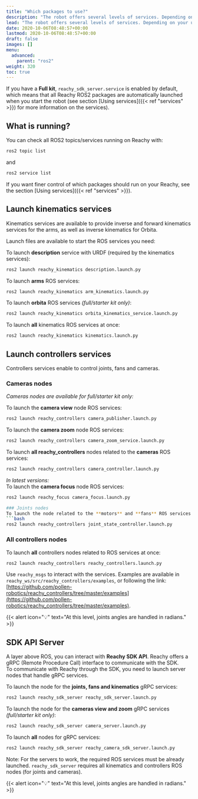 ```yaml
---
title: "Which packages to use?"
description: "The robot offers several levels of services. Depending on your use case, you may prefer interacting with different layers of the robot software."
lead: "The robot offers several levels of services. Depending on your use case, you may prefer interacting with different layers of the robot software."
date: 2020-10-06T08:48:57+00:00
lastmod: 2020-10-06T08:48:57+00:00
draft: false
images: []
menu:
  advanced:
    parent: "ros2"
weight: 320
toc: true
---
```


If you have a **Full kit**, `reachy_sdk_server.service` is enabled by default, which means that all Reachy ROS2 packages are automatically launched when you start the robot (see section [Using services]({{< ref "services" >}}) for more information on the services).

## What is running?
You can check all ROS2 topics/services running on Reachy with:
```bash
ros2 topic list
```  
and 
```bash
ros2 service list
```  

If you want finer control of which packages should run on your Reachy, see the section [Using services]({{< ref "services" >}}).

## Launch kinematics services

Kinematics services are available to provide inverse and forward kinematics services for the arms, as well as inverse kinematics for Orbita.  

Launch files are available to start the ROS services you need:  

To launch **description** service with URDF (required by the kinematics services):
```bash
ros2 launch reachy_kinematics description.launch.py
```

To launch **arms** ROS services:
```bash
ros2 launch reachy_kinematics arm_kinematics.launch.py
```

To launch **orbita** ROS services *(full/starter kit only)*:
```bash
ros2 launch reachy_kinematics orbita_kinematics_service.launch.py
```

To launch **all** kinematics ROS services at once:
```bash
ros2 launch reachy_kinematics kinematics.launch.py
```

## Launch controllers services
Controllers services enable to control joints, fans and cameras.

### Cameras nodes
*Cameras nodes are available for full/starter kit only:*  

To launch the **camera view** node ROS services:
```bash
ros2 launch reachy_controllers camera_publisher.launch.py
```
To launch the **camera zoom** node ROS services:
```bash
ros2 launch reachy_controllers camera_zoom_service.launch.py
```

To launch **all reachy_controllers** nodes related to the **cameras** ROS services:
```bash
ros2 launch reachy_controllers camera_controller.launch.py
```

*In latest versions:*  
To launch the **camera focus** node ROS services:
```bash
ros2 launch reachy_focus camera_focus.launch.py

### Joints nodes
To launch the node related to the **motors** and **fans** ROS services:
```bash
ros2 launch reachy_controllers joint_state_controller.launch.py
```

### All controllers nodes
To launch **all** controllers nodes related to ROS services at once:
```bash
ros2 launch reachy_controllers reachy_controllers.launch.py
```

Use `reachy_msgs` to interact with the services. Examples are available in `reachy_ws/src/reachy_controllers/examples`, or following the link: [https://github.com/pollen-robotics/reachy_controllers/tree/master/examples](https://github.com/pollen-robotics/reachy_controllers/tree/master/examples).

{{< alert icon="💡" text="At this level, joints angles are handled in radians." >}}


## SDK API Server

A layer above ROS, you can interact with **Reachy SDK API**. Reachy offers a gRPC (Remote Procedure Call) interface to communicate with the SDK.  
To communicate with Reachy through the SDK, you need to launch server nodes that handle gRPC services.  

To launch the node for the **joints, fans and kinematics** gRPC services:
```bash
ros2 launch reachy_sdk_server reachy_sdk_server.launch.py
```

To launch the node for the **cameras view and zoom** gRPC services *(full/starter kit only)*:
```bash
ros2 launch reachy_sdk_server camera_server.launch.py
```

To launch **all** nodes for gRPC services:
```bash
ros2 launch reachy_sdk_server reachy_camera_sdk_server.launch.py
```

Note: For the servers to work, the required ROS services must be already launched. `reachy_sdk_server` requires all kinematics and controllers ROS nodes (for joints and cameras). 


{{< alert icon="💡" text="At this level, joints angles are handled in radians." >}}

